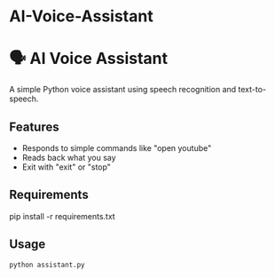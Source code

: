 # AI-Voice-Assistant

# 🗣 AI Voice Assistant

A simple Python voice assistant using speech recognition and text-to-speech.

## Features
- Responds to simple commands like "open youtube"
- Reads back what you say
- Exit with "exit" or "stop"

## Requirements
pip install -r requirements.txt

## Usage
```bash
python assistant.py
